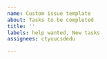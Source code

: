 ```yaml
---
name: Custom issue template
about: Tasks to be completed
title: ''
labels: help wanted, New tasks
assignees: ctyuucsdedu

---
```



